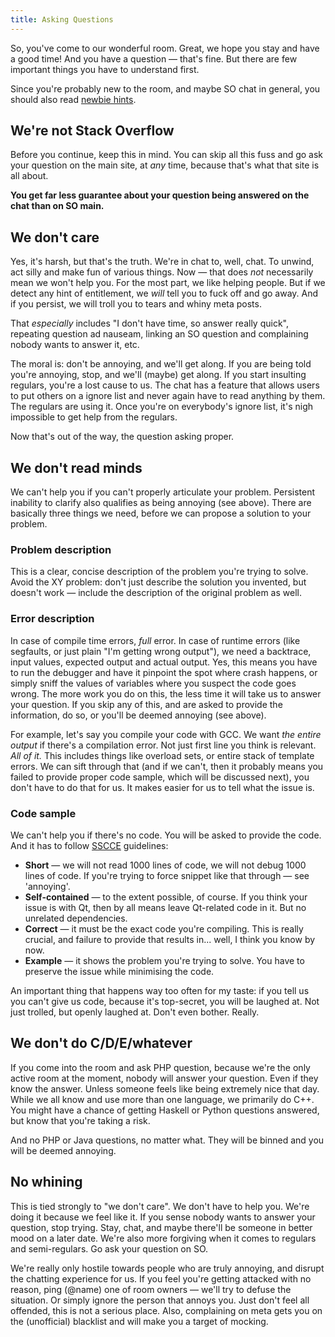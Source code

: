 ```yaml
---
title: Asking Questions
---
```


So, you've come to our wonderful room. Great, we hope you stay and have a good time!
And you have a question — that's fine. But there are few important things you have to understand first.

Since you're probably new to the room, and maybe SO chat in general, you should also read
[newbie hints](/the-law/newbie-hints).

## We're not Stack Overflow

Before you continue, keep this in mind. You can skip all this fuss and go ask your question on
the main site, at *any* time, because that's what that site is all about.

**You get far less guarantee about your question being answered on the chat than on SO main.**

## We don't care

Yes, it's harsh, but that's the truth. We're in chat to, well, chat. To unwind, act silly and make fun
of various things. Now — that does *not* necessarily mean we won't help you. For the most part,
we like helping people. But if we detect any hint of entitlement, we *will* tell you to fuck off
and go away. And if you persist, we will troll you to tears and whiny meta posts.

That *especially* includes "I don't have time, so answer really quick", repeating question ad nauseam,
linking an SO question and complaining nobody wants to answer it, etc.

The moral is: don't be annoying, and we'll get along. If you are being told you're annoying, stop,
and we'll (maybe) get along. If you start insulting regulars, you're a lost cause to us. The chat
has a feature that allows users to put others on a ignore list and never again have to read anything
by them. The regulars are using it. Once you're on everybody's ignore list, it's nigh impossible to get
help from the regulars.

Now that's out of the way, the question asking proper.

## We don't read minds

We can't help you if you can't properly articulate your problem. Persistent inability to clarify also
qualifies as being annoying (see above). There are basically three things we need, before we can propose
a solution to your problem.

### Problem description

This is a clear, concise description of the problem you're trying to solve. Avoid the XY problem: don't just describe
the solution you invented, but doesn't work — include the description of the original problem as well.

### Error description

In case of compile time errors, *full* error. In case of runtime errors (like segfaults, or just plain
"I'm getting wrong output"), we need a backtrace, input values, expected output and actual output.
Yes, this means you have to run the debugger and have it pinpoint the spot where crash happens,
or simply sniff the values of variables where you suspect the code goes wrong. The more work you
do on this, the less time it will take us to answer your question. If you skip any of this, and are
asked to provide the information, do so, or you'll be deemed annoying (see above).

For example, let's say you compile your code with GCC. We want *the entire output* if there's a compilation error.
Not just first line you think is relevant. *All of it.* This includes things like overload sets, or entire stack
of template errors. We can sift through that (and if we can't, then it probably means you failed to provide proper
code sample, which will be discussed next), you don't have to do that for us. It makes easier for us to tell what the issue is.

### Code sample

We can't help you if there's no code. You will be asked to provide the code. And it has to follow
[SSCCE](http://sscce.org/) guidelines:

* **Short** — we will not read 1000 lines of code, we will not debug 1000 lines of code.
  If you're trying to force snippet like that through — see 'annoying'.
* **Self-contained** — to the extent possible, of course. If you think your issue is with Qt,
  then by all means leave Qt-related code in it. But no unrelated dependencies.
* **Correct** — it must be the exact code you're compiling. This is really crucial,
  and failure to provide that results in... well, I think you know by now.
* **Example** — it shows the problem you're trying to solve.
  You have to preserve the issue while minimising the code.

An important thing that happens way too often for my taste: if you tell us you can't give us code,
because it's top-secret, you will be laughed at. Not just trolled, but openly laughed at. Don't even bother. Really.

## We don't do C/D/E/whatever

If you come into the room and ask PHP question, because we're the only active room at the moment,
nobody will answer your question. Even if they know the answer. Unless someone feels like being
extremely nice that day. While we all know and use more than one language, we primarily do C++.
You might have a chance of getting Haskell or Python questions answered, but know that you're taking a risk.

And no PHP or Java questions, no matter what. They will be binned and you will be deemed annoying.

## No whining

This is tied strongly to "we don't care". We don't have to help you. We're doing it because we feel like it.
If you sense nobody wants to answer your question, stop trying. Stay, chat, and maybe there'll be someone
in better mood on a later date. We're also more forgiving when it comes to regulars and semi-regulars.
Go ask your question on SO.

We're really only hostile towards people who are truly annoying, and disrupt the chatting experience for us.
If you feel you're getting attacked with no reason, ping (@name) one of room owners — we'll try to defuse the situation.
Or simply ignore the person that annoys you. Just don't feel all offended, this is not a serious place.
Also, complaining on meta gets you on the (unofficial) blacklist and will make you a target of mocking.
